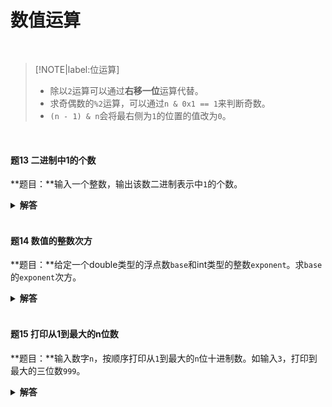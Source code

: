 # 数值运算

</br>

> [!NOTE|label:位运算]
> - 除以`2`运算可以通过**右移一位**运算代替。
> - 求奇偶数的`%2`运算，可以通过`n & 0x1 == 1`来判断奇数。
> - `(n - 1) & n`会将最右侧为`1`的位置的值改为`0`。

</br>

#### 题13 二进制中1的个数

**题目：**输入一个整数，输出该数二进制表示中`1`的个数。

<details>

<summary><b>解答</b></summary>

**方法一：**左移方法，通过不断将`1`左移与`n`做与运算判断当前位置是否为`1`。

```python
def number_of_1(n: int) -> int:
    count, flag = 0, 1
    if n < 0:
        n = n & 0xFFFFFFFF
    for i in range(32): # 32位
        if n & flag:
            count += 1
        flag = flag << 1
    return count
```

**方法二：**利用与运算，`(n - 1) & n`将最右侧为`1`的位置的值，改为`0`。

```python
def numberof1(n):
    count = 0
    if n < 0:
        n = n & 0xFFFFFFFF
    while n:
        count += 1
        n = (n - 1) & n
    return count
```

</details>

</br>

#### 题14 数值的整数次方

**题目：**给定一个double类型的浮点数`base`和int类型的整数`exponent`。求`base`的`exponent`次方。

<details>

<summary><b>解答</b></summary>

**思路：**需要考虑次方是正数、负数和`0`，基数是`0`。

```python
InvalidInput = False

def power(base: float, exponent: int) -> float:
    InvalidInput = False
    if base == 0.0 and exponent < 0:
        InvalidInput = True
        return 0
    absexponent = exponent if exponent >= 0 else -exponent
    res = UnsignedPower(base, absexponent)
    if exponent < 0:
        res = 1.0 / res
    return res

def unsigned_power(base, exponent):
    if exponent == 0:
        return 1
    if exponent == 1:
        return base
    res = 1.0
    for i in range(1, exponent + 1):
        res *= base
    return res
```

- **优化：**采用位运算。

```python
def unsigned_power(base, exponent):
    if exponent == 0:
        return 1
    if exponent == 1:
        return base
    res = UnsignedPower(base, exponent >> 1)
    res *= res
    if exponent & 0x1:
        res *= base
    return res
```

</details>

</br>

#### 题15 打印从1到最大的n位数

**题目：**输入数字`n`，按顺序打印从`1`到最大的`n`位十进制数。如输入`3`，打印到最大的三位数`999`。

<details>

<summary><b>解答</b></summary>

```python
def generate(n: int) -> None:
    if n <= 0:
        return
    number = [0] * n + [1]
    while not number[0]:
        printnum(number)
        add, pos = 1, n
        while add:
            if number[pos] + add > 9:
                number[pos] = 0
                pos -= 1
            else:
                number[pos] += 1
                add = 0

def print_num(number: int) -> int:
    res = ''
    signal = True
    for i in range(len(number)):
        if signal and number[i] != 0:
            signal = False
        if not signal:
            res += str(number[i])
    print(res)
```

</details>

